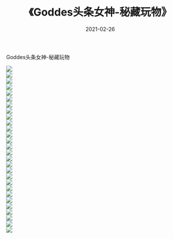 ﻿---
layout: post
title:  《Goddes头条女神-秘藏玩物》
date:   2021-02-26
img: http://img.660000.xyz/Sharelink/网络美图/2021/Goddes头条女神-秘藏玩物/000.jpg
categories: [美女, 清纯, 唯美]
---

Goddes头条女神-秘藏玩物

  ![](http://img.660000.xyz/Sharelink/网络美图/2021/Goddes头条女神-秘藏玩物/001.jpg) <br> ![](http://img.660000.xyz/Sharelink/网络美图/2021/Goddes头条女神-秘藏玩物/002.jpg) <br> ![](http://img.660000.xyz/Sharelink/网络美图/2021/Goddes头条女神-秘藏玩物/003.jpg) <br> ![](http://img.660000.xyz/Sharelink/网络美图/2021/Goddes头条女神-秘藏玩物/004.jpg) <br> ![](http://img.660000.xyz/Sharelink/网络美图/2021/Goddes头条女神-秘藏玩物/005.jpg) <br> ![](http://img.660000.xyz/Sharelink/网络美图/2021/Goddes头条女神-秘藏玩物/006.jpg) <br> ![](http://img.660000.xyz/Sharelink/网络美图/2021/Goddes头条女神-秘藏玩物/007.jpg) <br> ![](http://img.660000.xyz/Sharelink/网络美图/2021/Goddes头条女神-秘藏玩物/008.jpg) <br> ![](http://img.660000.xyz/Sharelink/网络美图/2021/Goddes头条女神-秘藏玩物/009.jpg) <br> ![](http://img.660000.xyz/Sharelink/网络美图/2021/Goddes头条女神-秘藏玩物/010.jpg) <br> ![](http://img.660000.xyz/Sharelink/网络美图/2021/Goddes头条女神-秘藏玩物/011.jpg) <br> ![](http://img.660000.xyz/Sharelink/网络美图/2021/Goddes头条女神-秘藏玩物/012.jpg) <br> ![](http://img.660000.xyz/Sharelink/网络美图/2021/Goddes头条女神-秘藏玩物/013.jpg) <br> ![](http://img.660000.xyz/Sharelink/网络美图/2021/Goddes头条女神-秘藏玩物/014.jpg) <br> ![](http://img.660000.xyz/Sharelink/网络美图/2021/Goddes头条女神-秘藏玩物/015.jpg) <br> ![](http://img.660000.xyz/Sharelink/网络美图/2021/Goddes头条女神-秘藏玩物/016.jpg) <br> ![](http://img.660000.xyz/Sharelink/网络美图/2021/Goddes头条女神-秘藏玩物/017.jpg) <br> ![](http://img.660000.xyz/Sharelink/网络美图/2021/Goddes头条女神-秘藏玩物/018.jpg) <br> ![](http://img.660000.xyz/Sharelink/网络美图/2021/Goddes头条女神-秘藏玩物/019.jpg) <br> ![](http://img.660000.xyz/Sharelink/网络美图/2021/Goddes头条女神-秘藏玩物/020.jpg) <br> ![](http://img.660000.xyz/Sharelink/网络美图/2021/Goddes头条女神-秘藏玩物/021.jpg) <br> ![](http://img.660000.xyz/Sharelink/网络美图/2021/Goddes头条女神-秘藏玩物/022.jpg) <br> ![](http://img.660000.xyz/Sharelink/网络美图/2021/Goddes头条女神-秘藏玩物/023.jpg) <br> ![](http://img.660000.xyz/Sharelink/网络美图/2021/Goddes头条女神-秘藏玩物/024.jpg) <br> ![](http://img.660000.xyz/Sharelink/网络美图/2021/Goddes头条女神-秘藏玩物/025.jpg) <br> ![](http://img.660000.xyz/Sharelink/网络美图/2021/Goddes头条女神-秘藏玩物/026.jpg) <br> ![](http://img.660000.xyz/Sharelink/网络美图/2021/Goddes头条女神-秘藏玩物/027.jpg) <br> ![](http://img.660000.xyz/Sharelink/网络美图/2021/Goddes头条女神-秘藏玩物/028.jpg) <br>
